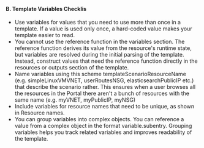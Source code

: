 <br><h4><b>B. Template Variables Checklis</b></h4> 
<ul>
<li>Use variables for values that you need to use more than once in a template. If a value is used only once, a hard-coded value makes your template easier to read.</li>
<li> You cannot use the reference function in the variables section. The reference function derives its value from the resource's runtime state, but variables are resolved during the initial parsing of the template. Instead, construct values that need the reference function directly in the resources or outputs section of the template.  </li>
<li>Name variables using this scheme templateScenarioResourceName (e.g. simpleLinuxVMVNET, userRoutesNSG, elasticsearchPublicIP etc.) that describe the scenario rather. This ensures when a user browses all the resources in the Portal there aren't a bunch of resources with the same name (e.g. myVNET, myPublicIP, myNSG)  </li>
<li>Include variables for resource names that need to be unique, as shown in Resource names.</li>
<li>You can group variables into complex objects. You can reference a value from a complex object in the format variable.subentry. Grouping variables helps you track related variables and improves readability of the template.
  </p>
</li>
</ul>

